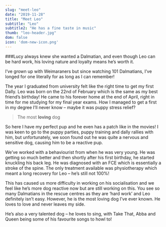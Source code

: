 ```yaml
---
slug: "meet-leo"
date: "2019-11-28"
title: "Meet Leo"
subtitle: "Leo"
subtitle2: "He has a fine taste in music"
thumb: "leo-header.jpg"
dom: false
icon: 'dom-new-icon.png'
---
```


###Lucy always knew she wanted a Dalmatian, and even though Leo can be hard work, his loving nature and loyalty means he’s worth it. 

I’ve grown up with Weimaraners but since watching 101 Dalmatians, I’ve longed for one literally for as long as I can remember! 

The year I graduated from university felt like the right time to get my first Dally. Leo was born on the 22nd of February which is the same as my best friend’s birthday! He came to his forever home at the end of April, right in time for me studying for my final year exams. How I managed to get a first in my degree I’ll never know – maybe it was puppy stress relief? 


> The most **loving** dog

So here I have my perfect pup and he even has a patch like in the movies! I was keen to go to the puppy parties, puppy training and dally rallies with him, but unfortunately, we soon found out he was quite a nervous and sensitive dog, causing him to be a reactive pup. 

We’ve worked with a behaviourist from when he was very young. He was getting so much better and then shortly after his first birthday, he started knuckling his back leg. He was diagnosed with an FCE which is essentially a stroke of the spine. The only treatment available was physiotherapy which meant a long recovery for Leo – he’s still not 100%! 

 This has caused us more difficulty in working on his socialisation and we feel like he’s more dog reactive now but are still working on this. You see so many Dalmatians in the rescue centres as they are ‘hard work’ and Leo definitely isn’t easy. However, he is the most loving dog I’ve ever known. He loves to love and never leaves my side. 

He’s also a very talented dog – he loves to sing, with Take That, Abba and Queen being some of his favourite songs to howl to! 
